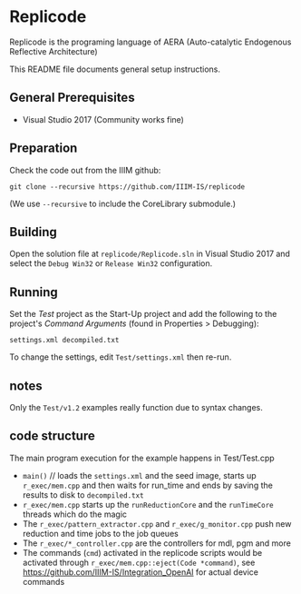 # Replicode

Replicode is the programing language of AERA (Auto-catalytic Endogenous Reflective Architecture)

This README file documents general setup instructions.

## General Prerequisites

- Visual Studio 2017 (Community works fine)

## Preparation

Check the code out from the IIIM github:

`git clone --recursive https://github.com/IIIM-IS/replicode`

(We use `--recursive` to include the CoreLibrary submodule.)

## Building

Open the solution file at `replicode/Replicode.sln` in Visual Studio 2017 and select the `Debug Win32` or `Release Win32` configuration.

## Running

Set the *Test* project as the Start-Up project and add the following to the project's *Command Arguments* (found in Properties > Debugging):

`settings.xml decompiled.txt`

To change the settings, edit `Test/settings.xml` then re-run.

## notes
Only the `Test/v1.2` examples really function due to syntax changes.

## code structure
The main program execution for the example happens in Test/Test.cpp
- `main()` // loads the `settings.xml` and the seed image, starts up `r_exec/mem.cpp` and then waits for run_time and ends by saving the results to disk to `decompiled.txt`
- `r_exec/mem.cpp` starts up the `runReductionCore` and the `runTimeCore` threads which do the magic
- The `r_exec/pattern_extractor.cpp` and `r_exec/g_monitor.cpp` push new reduction and time jobs to the job queues
- The `r_exec/*_controller.cpp` are the controllers for mdl, pgm and more
- The commands (`cmd`) activated in the replicode scripts would be activated through `r_exec/mem.cpp::eject(Code *command)`, see https://github.com/IIIM-IS/Integration_OpenAI for actual device commands